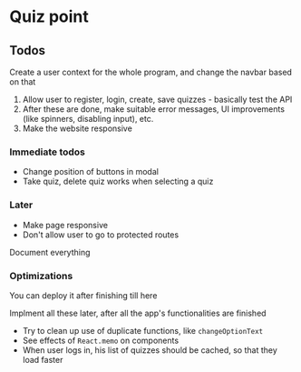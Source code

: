 # Quiz point 

## Todos 

Create a user context for the whole program, and change the navbar based on that

1. Allow user to register, login, create, save quizzes - basically test the API 
2. After these are done, make suitable error messages, UI improvements (like spinners, disabling input), etc.
3. Make the website responsive 

### Immediate todos 

* Change position of buttons in modal
* Take quiz, delete quiz works when selecting a quiz 

### Later 

* Make page responsive 
* Don't allow user to go to protected routes

Document everything

### Optimizations  

You can deploy it after finishing till here

Implment all these later, after all the app's functionalities are finished

* Try to clean up use of duplicate functions, like `changeOptionText`
* See effects of `React.memo` on components 
* When user logs in, his list of quizzes should be cached, so that they load faster

